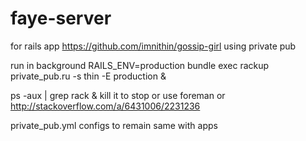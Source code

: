 # faye-server
for rails app https://github.com/imnithin/gossip-girl using private pub


  run in background
  RAILS_ENV=production bundle exec rackup private_pub.ru -s thin -E production &

  ps -aux | grep rack & kill it to stop  or use foreman or http://stackoverflow.com/a/6431006/2231236


private_pub.yml configs to remain same with apps
